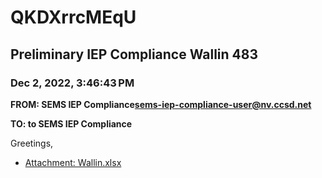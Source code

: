 # QKDXrrcMEqU
## Preliminary IEP Compliance Wallin 483
### Dec 2, 2022, 3:46:43 PM
**FROM: SEMS IEP Compliance<sems-iep-compliance-user@nv.ccsd.net>**

**TO: to SEMS IEP Compliance**


Greetings, 





* [Attachment: Wallin.xlsx](QKDXrrcMEqU-attachment-1.xlsx)
